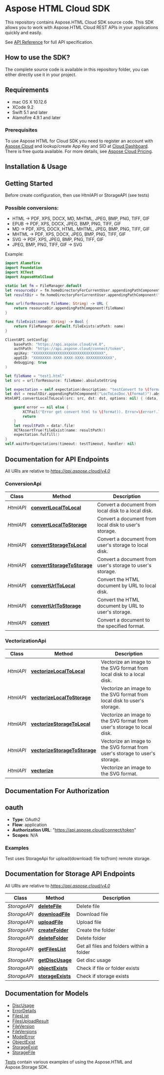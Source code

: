 # Aspose HTML Cloud SDK 

This repository contains Aspose.HTML Cloud SDK source code. This SDK allows you to work with Aspose.HTML Cloud REST APIs in your applications quickly and easily.

See [API Reference](https://apireference.aspose.cloud/html/) for full API specification.

## How to use the SDK?
The complete source code is available in this repository folder, you can either directly use it in your project.

## Requirements
- mac OS X 10.12.6
- XCode 9.2
- Swift 5.1 and later   
- Alamofire 4.9.1 and later

### Prerequisites

To use Aspose HTML for Cloud SDK you need to register an account with [Aspose Cloud](https://www.aspose.cloud/) and lookup/create App Key and SID at [Cloud Dashboard](https://dashboard.aspose.cloud/#/apps). There is free quota available. For more details, see [Aspose Cloud Pricing](https://purchase.aspose.cloud/pricing).


## Installation & Usage

## Getting Started

Before create configuration, then use HtmlAPI or StorageAPI (see tests)   

### Possible conversions:
- HTML -> PDF, XPS, DOCX, MD, MHTML, JPEG, BMP, PNG, TIFF, GIF
- EPUB -> PDF, XPS, DOCX, JPEG, BMP, PNG, TIFF, GIF
- MD -> PDF, XPS, DOCX, HTML, MHTML, JPEG, BMP, PNG, TIFF, GIF
- MHTML -> PDF, XPS, DOCX, JPEG, BMP, PNG, TIFF, GIF
- SVG -> PDF, XPS, JPEG, BMP, PNG, TIFF, GIF
- JPEG, BMP, PNG, TIFF, GIF -> SVG


Example:   
```swift
import Alamofire
import Foundation
import XCTest
import AsposeHtmlCloud

static let fm = FileManager.default
let resourceDir = fm.homeDirectoryForCurrentUser.appendingPathComponent("Documents/Aspose.HTML.Cloud.SDK.Swift/Tests/AsposeHtmlCloudTests/Resources")
let resultDir = fm.homeDirectoryForCurrentUser.appendingPathComponent("Documents/Aspose.HTML.Cloud.SDK.Swift/Tests/AsposeHtmlCloudTests/TestResult")

func url(forResource fileName: String) -> URL {
	return resourceDir.appendingPathComponent(fileName)
}

func fileExist(name: String) -> Bool {
	return FileManager.default.fileExists(atPath: name)
}

ClientAPI.setConfig(
	basePath: "https://api.aspose.cloud/v4.0", 
	authPath: "https://api.aspose.cloud/connect/token", 
	apiKey: "XXXXXXXXXXXXXXXXXXXXXXXXXXXXXXXX", 
	appSID: "XXXXXXXX-XXXX-XXXX-XXXX-XXXXXXXXXXXX", 
	debugging: true
)

let fileName = "test1.html"
let src = url(forResource: fileName).absoluteString

let expectation = self.expectation(description: "testConvert to \(format)")
let dst = resultDir.appendingPathComponent("LocToLocDoc.\(format)").absoluteString
HtmlAPI.convertLocalToLocal(src: src, dst: dst, options: nil) { (data, error) in

	guard error == nil else {
		XCTFail("Error get convert html to \(format)). Error=\(error!.localizedDescription)")
		return
	}
	let resultPath = data!.file!
	XCTAssertTrue(fileExist(name: resultPath))
	expectation.fulfill()
}
self.waitForExpectations(timeout: testTimeout, handler: nil)
```

## Documentation for API Endpoints

All URIs are relative to *https://api.aspose.cloud/v4.0*

### ConversionApi

| Class     | Method                                                                       | Description                                               |
|-----------|------------------------------------------------------------------------------|-----------------------------------------------------------|
| *HtmlAPI* | [**convertLocalToLocal**](docs/ConversionApi.md#convertlocaltolocal)         | Convert a document from local disk to a local disk.       |
| *HtmlAPI* | [**convertLocalToStorage**](docs/ConversionApi.md#convertlocaltostorage)     | Convert a document from local disk to user's storage.     |
| *HtmlAPI* | [**convertStorageToLocal**](docs/ConversionApi.md#convertstoragetolocal)     | Convert a document from user's storage to local disk.     |
| *HtmlAPI* | [**convertStorageToStorage**](docs/ConversionApi.md#convertstoragetostorage) | Convert a document from user's storage to user's storage. |
| *HtmlAPI* | [**convertUrlToLocal**](docs/ConversionApi.md#converturltolocal)             | Convert the HTML document by URL to local disk.           |
| *HtmlAPI* | [**convertUrlToStorage**](docs/ConversionApi.md#converturltostorage)         | Convert the HTML document by URL to user's storage.       |
| *HtmlAPI* | [**convert**](docs/ConversionApi.md#convert)                                 | Convert a document to the specified format.               |


### VectorizationApi

| Class     | Method                                                                       | Description                                               |
|-----------|------------------------------------------------------------------------------|-----------------------------------------------------------|
| *HtmlAPI* | [**vectorizeLocalToLocal**](docs/VectorizationApi.md#vectorizelocaltolocal)         | Vectorize an image to the SVG format from local disk to a local disk.       |
| *HtmlAPI* | [**vectorizeLocalToStorage**](docs/VectorizationApi.md#vectorizelocaltostorage)     | Vectorize an image to the SVG format from local disk to user's storage.     |
| *HtmlAPI* | [**vectorizeStorageToLocal**](docs/VectorizationApi.md#vectorizestoragetolocal)     | Vectorize an image to the SVG format from user's storage to local disk.     |
| *HtmlAPI* | [**vectorizeStorageToStorage**](docs/VectorizationApi.md#vectorizestoragetostorage) | Vectorize an image to the SVG format from user's storage to user's storage. |
| *HtmlAPI* | [**vectorize**](docs/VectorizationApi.md#vectorize)                                 | Vectorize an image to the SVG format.               |


## Documentation For Authorization

## oauth

- **Type**: OAuth2
- **Flow**: application
- **Authorization URL**: "https://api.aspose.cloud/connect/token"
- **Scopes**: N/A

### Examples
Test uses StorageApi for upload(download) file to(from) remote storage. 

## Documentation for Storage API Endpoints

All URIs are relative to *https://api.aspose.cloud/v4.0*

| Class        | Method                                                | Description                               |
|--------------|-------------------------------------------------------|-------------------------------------------|
| *StorageAPI* | [**deleteFile**](docs/FileApi.md#deletefile)          | Delete file                               |
| *StorageAPI* | [**downloadFile**](docs/FileApi.md#downloadfile)      | Download file                             |
| *StorageAPI* | [**uploadFile**](docs/FileApi.md#uploadfile)          | Upload file                               |
| *StorageAPI* | [**createFolder**](docs/FolderApi.md#createfolder)    | Create the folder                         |
| *StorageAPI* | [**deleteFolder**](docs/FolderApi.md#deletefolder)    | Delete folder                             |
| *StorageAPI* | [**getFilesList**](docs/FolderApi.md#getfileslist)    | Get all files and folders within a folder |
| *StorageAPI* | [**getDiscUsage**](docs/StorageApi.md#getdiscusage)   | Get disc usage                            |
| *StorageAPI* | [**objectExists**](docs/StorageApi.md#objectexists)   | Check if file or folder exists            |
| *StorageAPI* | [**storageExists**](docs/StorageApi.md#storageexists) | Check if storage exists                   |

## Documentation for Models

 - [DiscUsage](docs/DiscUsage.md)
 - [ErrorDetails](docs/ErrorDetails.md)
 - [FilesList](docs/FilesList.md)
 - [FilesUploadResult](docs/FilesUploadResult.md)
 - [FileVersion](docs/FileVersion.md)
 - [FileVersions](docs/FileVersions.md)
 - [ModelError](docs/ModelError.md)
 - [ObjectExist](docs/ObjectExists.md)
 - [StorageExist](docs/StorageExist.md)
 - [StorageFile](docs/StorageFile.md)


[Tests](./Tests/AsposeHtmlTests/) contain various examples of using the Aspose.HTML and Aspose.Storage SDK.
